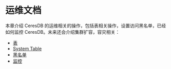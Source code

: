 # 运维文档

本章介绍 CeresDB 的运维相关的操作，包括表相关操作，设置访问黑名单，已经如何监控 CeresDB。未来还会介绍集群扩容，容灾相关：

- [表](./table.md)
- [System Table](./system_table.md)
- [黑名单](./block_list.md)
- [监控](./observability.md)
